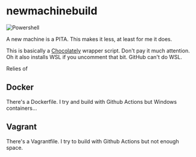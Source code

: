 # newmachinebuild

![Powershell](https://github.com/PartTimeLegend/newmachinebuild/workflows/Powershell/badge.svg) 

A new machine is a PITA. This makes it less, at least for me it does.

This is basically a [Chocolately](https://chocolatey.org) wrapper script. Don't pay it much attention. Oh it also installs WSL if you uncomment that bit. GitHub can't do WSL.

Relies of 

## Docker
There's a Dockerfile. I try and build with Github Actions but Windows containers...

## Vagrant
There's a Vagrantfile. I try to build with Github Actions but not enough space.
